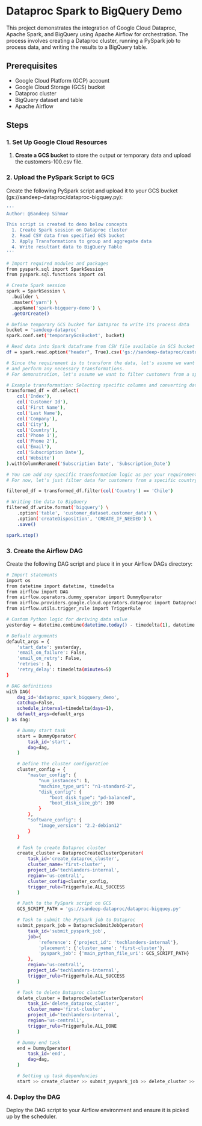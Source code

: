 # Dataproc Spark to BigQuery Demo

This project demonstrates the integration of Google Cloud Dataproc, Apache Spark, and BigQuery using Apache Airflow for orchestration. The process involves creating a Dataproc cluster, running a PySpark job to process data, and writing the results to a BigQuery table.

## Prerequisites

- Google Cloud Platform (GCP) account
- Google Cloud Storage (GCS) bucket
- Dataproc cluster
- BigQuery dataset and table
- Apache Airflow

## Steps

### 1. Set Up Google Cloud Resources

1. **Create a GCS bucket** to store the output or temporary data and upload the customers-100.csv file.


### 2. Upload the PySpark Script to GCS
Create the following PySpark script and upload it to your GCS bucket (gs://sandeep-dataproc/dataproc-bigquey.py):

```sh
'''
Author: @Sandeep Sihmar

This script is created to demo below concepts
  1. Create Spark session on Dataproc cluster
  2. Read CSV data from specified GCS bucket
  3. Apply Transformations to group and aggregate data
  4. Write resultant data to BigQuery Table
'''

# Import required modules and packages
from pyspark.sql import SparkSession
from pyspark.sql.functions import col

# Create Spark session
spark = SparkSession \
  .builder \
  .master('yarn') \
  .appName('spark-bigquery-demo') \
  .getOrCreate()

# Define temporary GCS bucket for Dataproc to write its process data
bucket = 'sandeep-dataproc'
spark.conf.set('temporaryGcsBucket', bucket)

# Read data into Spark dataframe from CSV file available in GCS bucket
df = spark.read.option("header", True).csv('gs://sandeep-dataproc/customers-100.csv')

# Since the requirement is to transform the data, let's assume we want to select certain columns
# and perform any necessary transformations.
# For demonstration, let's assume we want to filter customers from a specific country and transform the date format.

# Example transformation: Selecting specific columns and converting date format
transformed_df = df.select(
    col('Index'),
    col('Customer Id'),
    col('First Name'),
    col('Last Name'),
    col('Company'),
    col('City'),
    col('Country'),
    col('Phone 1'),
    col('Phone 2'),
    col('Email'),
    col('Subscription Date'),
    col('Website')
).withColumnRenamed('Subscription Date', 'Subscription_Date')

# You can add any specific transformation logic as per your requirement.
# For now, let's just filter data for customers from a specific country, say 'Chile'.

filtered_df = transformed_df.filter(col('Country') == 'Chile')

# Writing the data to BigQuery
filtered_df.write.format('bigquery') \
    .option('table', 'customer_dataset.customer_data') \
    .option('createDisposition', 'CREATE_IF_NEEDED') \
    .save()

spark.stop()
```

### 3. Create the Airflow DAG
Create the following DAG script and place it in your Airflow DAGs directory:

```sh
# Import statements
import os
from datetime import datetime, timedelta
from airflow import DAG
from airflow.operators.dummy_operator import DummyOperator
from airflow.providers.google.cloud.operators.dataproc import DataprocCreateClusterOperator, DataprocDeleteClusterOperator, DataprocSubmitJobOperator
from airflow.utils.trigger_rule import TriggerRule

# Custom Python logic for deriving data value
yesterday = datetime.combine(datetime.today() - timedelta(1), datetime.min.time())

# Default arguments
default_args = {
    'start_date': yesterday,
    'email_on_failure': False,
    'email_on_retry': False,
    'retries': 1,
    'retry_delay': timedelta(minutes=5)
}

# DAG definitions
with DAG(
    dag_id='dataproc_spark_bigquery_demo',
    catchup=False,
    schedule_interval=timedelta(days=1),
    default_args=default_args
) as dag:

    # Dummy start task
    start = DummyOperator(
        task_id='start',
        dag=dag,
    )

    # Define the cluster configuration
    cluster_config = {
        "master_config": {
            "num_instances": 1,
            "machine_type_uri": "n1-standard-2",
            "disk_config": {
                "boot_disk_type": "pd-balanced",
                "boot_disk_size_gb": 100
            }
        },
        "software_config": {
            "image_version": "2.2-debian12"
        }
    }

    # Task to create Dataproc cluster
    create_cluster = DataprocCreateClusterOperator(
        task_id='create_dataproc_cluster',
        cluster_name='first-cluster',
        project_id='techlanders-internal',
        region='us-central1',
        cluster_config=cluster_config,
        trigger_rule=TriggerRule.ALL_SUCCESS
    )

    # Path to the PySpark script on GCS
    GCS_SCRIPT_PATH = 'gs://sandeep-dataproc/dataproc-bigquey.py'

    # Task to submit the PySpark job to Dataproc
    submit_pyspark_job = DataprocSubmitJobOperator(
        task_id='submit_pyspark_job',
        job={
            'reference': {'project_id': 'techlanders-internal'},
            'placement': {'cluster_name': 'first-cluster'},
            'pyspark_job': {'main_python_file_uri': GCS_SCRIPT_PATH}
        },
        region='us-central1',
        project_id='techlanders-internal',
        trigger_rule=TriggerRule.ALL_SUCCESS
    )

    # Task to delete Dataproc cluster
    delete_cluster = DataprocDeleteClusterOperator(
        task_id='delete_dataproc_cluster',
        cluster_name='first-cluster',
        project_id='techlanders-internal',
        region='us-central1',
        trigger_rule=TriggerRule.ALL_DONE
    )

    # Dummy end task
    end = DummyOperator(
        task_id='end',
        dag=dag,
    )

    # Setting up task dependencies
    start >> create_cluster >> submit_pyspark_job >> delete_cluster >> end
```

### 4. Deploy the DAG
Deploy the DAG script to your Airflow environment and ensure it is picked up by the scheduler.

